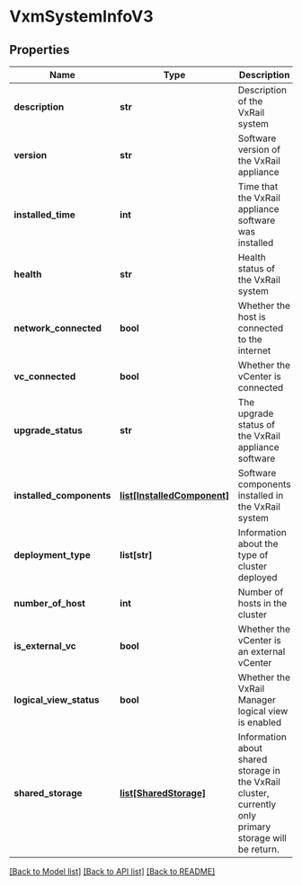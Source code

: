 # VxmSystemInfoV3

## Properties
Name | Type | Description | Notes
------------ | ------------- | ------------- | -------------
**description** | **str** | Description of the VxRail system | 
**version** | **str** | Software version of the VxRail appliance | 
**installed_time** | **int** | Time that the VxRail appliance software was installed | [optional] 
**health** | **str** | Health status of the VxRail system | 
**network_connected** | **bool** | Whether the host is connected to the internet | 
**vc_connected** | **bool** | Whether the vCenter is connected | 
**upgrade_status** | **str** | The upgrade status of the VxRail appliance software | [optional] 
**installed_components** | [**list[InstalledComponent]**](InstalledComponent.md) | Software components installed in the VxRail system | [optional] 
**deployment_type** | **list[str]** | Information about the type of cluster deployed | 
**number_of_host** | **int** | Number of hosts in the cluster | 
**is_external_vc** | **bool** | Whether the vCenter is an external vCenter | 
**logical_view_status** | **bool** | Whether the VxRail Manager logical view is enabled | 
**shared_storage** | [**list[SharedStorage]**](SharedStorage.md) | Information about shared storage in the VxRail cluster, currently only primary storage will be return. | [optional] 

[[Back to Model list]](../README.md#documentation-for-models) [[Back to API list]](../README.md#documentation-for-api-endpoints) [[Back to README]](../README.md)

